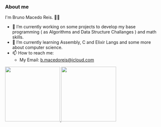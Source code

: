 ### About me
I'm Bruno Macedo Reis. :man_technologist:

- 🔭 I’m currently working on some projects to develop my base programming ( as Algorithms and Data Structure Challanges ) and math skills.
- 🌱 I’m currently learning Assembly, C and Elixir Langs and some more about computer science.
- 📫 How to reach me:
  - My Email: [b.macedoreis@icloud.com](mailto:b.macedoreis@icloud.com)


<div>
  <a href="https://github.com/brunoreis-dev">
  <img height="180em" src="https://github-readme-stats.vercel.app/api?username=brunoreis-dev&show_icons=true&theme=monokai&include_all_commits=true&count_private=true"/>
  <img height="180em" src="https://github-readme-stats.vercel.app/api/top-langs/?username=brunoreis-dev&layout=compact&langs_count=12&theme=monokai"/>
</div>

